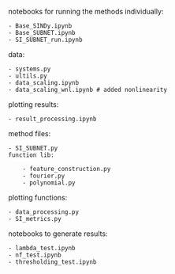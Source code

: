 notebooks for running the methods individually:

    - Base_SINDy.ipynb
    - Base_SUBNET.ipynb
    - SI_SUBNET_run.ipynb

data:

    - systems.py
    - ultils.py
    - data_scaling.ipynb
    - data_scaling_wnl.ipynb # added nonlinearity

plotting results:

    - result_processing.ipynb

method files:

    - SI_SUBNET.py
    function lib:
    
        - feature_construction.py
        - fourier.py
        - polynomial.py

plotting functions:

    - data_processing.py
    - SI_metrics.py

notebooks to generate results:

    - lambda_test.ipynb
    - nf_test.ipynb
    - thresholding_test.ipynb
